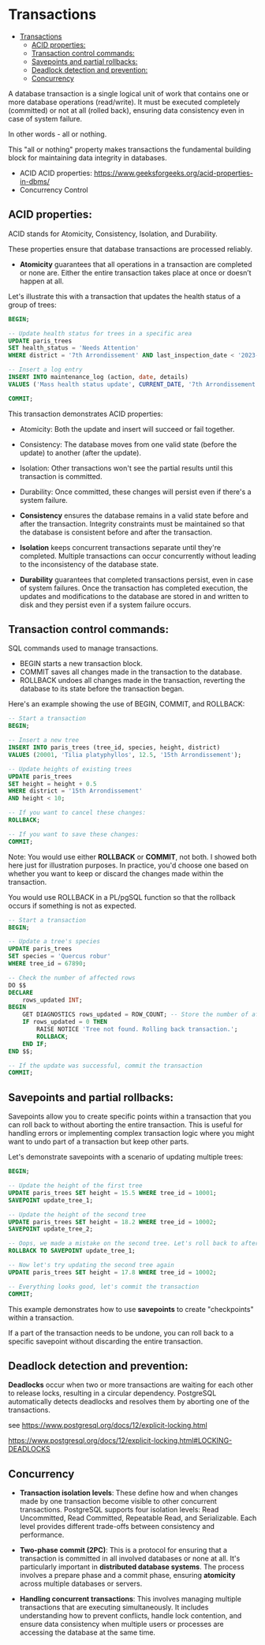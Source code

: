 # Transactions
- [Transactions](#transactions)
  - [ACID properties:](#acid-properties)
  - [Transaction control commands:](#transaction-control-commands)
  - [Savepoints and partial rollbacks:](#savepoints-and-partial-rollbacks)
  - [Deadlock detection and prevention:](#deadlock-detection-and-prevention)
  - [Concurrency](#concurrency)


A database transaction is a single logical unit of work that contains one or more database operations (read/write). It must be executed completely (committed) or not at all (rolled back), ensuring data consistency even in case of system failure.

In other words - all or nothing.

This "all or nothing" property makes transactions the fundamental building block for maintaining data integrity in databases.

- ACID ACID properties: <https://www.geeksforgeeks.org/acid-properties-in-dbms/>
- Concurrency Control

## ACID properties:

ACID stands for Atomicity, Consistency, Isolation, and Durability.

These properties ensure that database transactions are processed reliably.

- **Atomicity** guarantees that all operations in a transaction are completed or none are. Either the entire transaction takes place at once or doesn’t happen at all.

Let's illustrate this with a transaction that updates the health status of a group of trees:

```sql
BEGIN;

-- Update health status for trees in a specific area
UPDATE paris_trees
SET health_status = 'Needs Attention'
WHERE district = '7th Arrondissement' AND last_inspection_date < '2023-01-01';

-- Insert a log entry
INSERT INTO maintenance_log (action, date, details)
VALUES ('Mass health status update', CURRENT_DATE, '7th Arrondissement trees flagged for inspection');

COMMIT;
```

This transaction demonstrates ACID properties:

- Atomicity: Both the update and insert will succeed or fail together.
- Consistency: The database moves from one valid state (before the update) to another (after the update).
- Isolation: Other transactions won't see the partial results until this transaction is committed.
- Durability: Once committed, these changes will persist even if there's a system failure.

- **Consistency** ensures the database remains in a valid state before and after the transaction.  Integrity constraints must be maintained so that the database is consistent before and after the transaction.
- **Isolation** keeps concurrent transactions separate until they're completed. Multiple transactions can occur concurrently without leading to the inconsistency of the database state.
- **Durability** guarantees that completed transactions persist, even in case of system failures. Once the transaction has completed execution, the updates and modifications to the database are stored in and written to disk and they persist even if a system failure occurs.

## Transaction control commands:

SQL commands used to manage transactions.

- BEGIN starts a new transaction block.
- COMMIT saves all changes made in the transaction to the database.
- ROLLBACK undoes all changes made in the transaction, reverting the database to its state before the transaction began.

Here's an example showing the use of BEGIN, COMMIT, and ROLLBACK:

```sql
-- Start a transaction
BEGIN;

-- Insert a new tree
INSERT INTO paris_trees (tree_id, species, height, district)
VALUES (20001, 'Tilia platyphyllos', 12.5, '15th Arrondissement');

-- Update heights of existing trees
UPDATE paris_trees
SET height = height + 0.5
WHERE district = '15th Arrondissement'
AND height < 10;

-- If you want to cancel these changes:
ROLLBACK;

-- If you want to save these changes:
COMMIT;
```

Note: You would use either **ROLLBACK** or **COMMIT**, not both. I showed both here just for illustration purposes. In practice, you'd choose one based on whether you want to keep or discard the changes made within the transaction.

You would use ROLLBACK in a PL/pgSQL function so that the rollback occurs if something is not as expected.

```sql
-- Start a transaction
BEGIN;

-- Update a tree's species
UPDATE paris_trees
SET species = 'Quercus robur'
WHERE tree_id = 67890;

-- Check the number of affected rows
DO $$
DECLARE
    rows_updated INT;
BEGIN
    GET DIAGNOSTICS rows_updated = ROW_COUNT; -- Store the number of affected rows
    IF rows_updated = 0 THEN
        RAISE NOTICE 'Tree not found. Rolling back transaction.';
        ROLLBACK;
    END IF;
END $$;

-- If the update was successful, commit the transaction
COMMIT;

```


## Savepoints and partial rollbacks:

Savepoints allow you to create specific points within a transaction that you can roll back to without aborting the entire transaction. This is useful for handling errors or implementing complex transaction logic where you might want to undo part of a transaction but keep other parts.

Let's demonstrate savepoints with a scenario of updating multiple trees:

```sql
BEGIN;

-- Update the height of the first tree
UPDATE paris_trees SET height = 15.5 WHERE tree_id = 10001;
SAVEPOINT update_tree_1;

-- Update the height of the second tree
UPDATE paris_trees SET height = 18.2 WHERE tree_id = 10002;
SAVEPOINT update_tree_2;

-- Oops, we made a mistake on the second tree. Let's roll back to after the first update
ROLLBACK TO SAVEPOINT update_tree_1;

-- Now let's try updating the second tree again
UPDATE paris_trees SET height = 17.8 WHERE tree_id = 10002;

-- Everything looks good, let's commit the transaction
COMMIT;

```

This example demonstrates how to use **savepoints** to create "checkpoints" within a transaction.

If a part of the transaction needs to be undone, you can roll back to a specific savepoint without discarding the entire transaction.

## Deadlock detection and prevention:

**Deadlocks** occur when two or more transactions are waiting for each other to release locks, resulting in a circular dependency. PostgreSQL automatically detects deadlocks and resolves them by aborting one of the transactions.

see https://www.postgresql.org/docs/12/explicit-locking.html

https://www.postgresql.org/docs/12/explicit-locking.html#LOCKING-DEADLOCKS

## Concurrency

- **Transaction isolation levels**: These define how and when changes made by one transaction become visible to other concurrent transactions. PostgreSQL supports four isolation levels: Read Uncommitted, Read Committed, Repeatable Read, and Serializable. Each level provides different trade-offs between consistency and performance.

- **Two-phase commit (2PC)**: This is a protocol for ensuring that a transaction is committed in all involved databases or none at all. It's particularly important in **distributed database systems**. The process involves a prepare phase and a commit phase, ensuring **atomicity** across multiple databases or servers.

- **Handling concurrent transactions**: This involves managing multiple transactions that are executing simultaneously. It includes understanding how to prevent conflicts, handle lock contention, and ensure data consistency when multiple users or processes are accessing the database at the same time.


